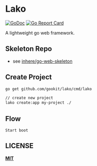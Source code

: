# Lako

[![GoDoc](https://godoc.org/github.com/gookit/lako?status.svg)](https://godoc.org/github.com/gookit/lako)
[![Go Report Card](https://goreportcard.com/badge/github.com/gookit/lako)](https://goreportcard.com/report/github.com/gookit/lako)

A lightweight go web framework.

## Skeleton Repo

- see [inhere/go-web-skeleton](https://github.com/inhere/go-web-skeleton)

## Create Project

```bash
go get github.com/gookit/lako/cmd/lako

// create new project
lako create:app my-project ./
```

## Flow

```text
Start boot
```

## LICENSE

**[MIT](LICENSE)**